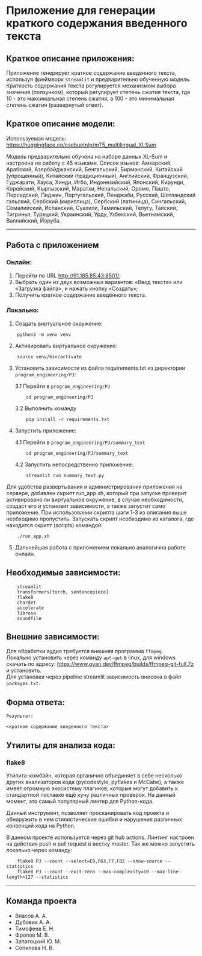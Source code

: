 # Приложение для генерации краткого содержания введенного текста

## Краткое описание приложения:

Приложение генерирует краткое содержание введенного текста, используя фреймворк `Streamlit` и
предварительно обученную модель. Краткость содержания текста регулируется механизмом выбора значения (ползунком), который регулирует степень сжатия текста, 
где 10 - это максимальная степень сжатия, а 100 - это минимальная степень сжатия (развернутый ответ).

## Краткое описание модели:

Используемая модель: https://huggingface.co/csebuetnlp/mT5_multilingual_XLSum

Модель предварительно обучена на наборе данных XL-Sum и настроена на работу с 45 языками.
Список языков:
Амхарский, Арабский, Азербайджанский, Бенгальский, Бирманский, Китайский (упрощенный), Китайский (традиционный), Английский, Французский, Гуджарати, Хауса, 
Хинди, Игбо, Индонезийский, Японский, Кирунди, Корейский, Кыргызский, Маратхи, Непальский, Оромо, Пашто, Персидский, Пиджин, Португальский, Пенджаби, Русский, 
Шотландский гэльский, Сербский (кириллица), Сербский (латиница), Сингальский, Сомалийский, Испанский, Суахили, Тамильский, Телугу, Тайский, Тигринья, Турецкий, 
Украинский, Урду, Узбекский, Вьетнамский, Валлийский, Йоруба.

---

## Работа с приложением

### **Онлайн**:

1. Перейти по URL http://91.185.85.43:8501/;
2. Выбрать один из двух возможных вариантов: «Ввод текста» или «Загрузка файла», и нажать кнопку «Создать»;
3. Получить краткое содержание введённого текста.

### **Локально**:

1. Создать виртуальное окружение:

```console
    python3 -m venv venv
```

2. Активировать виртуальное окружение:

```console
    source venv/bin/activate
```

3. Установить зависимости из файла requirements.txt из директории `program_engineering/PJ`:

    3.1 Перейти в `program_engineering/PJ`
    
    ```console
        cd program_engineering/PJ
    ```

    3.2 Выполнить команду

    ```console
        pip install -r requirements.txt
    ```

4. Запустить приложение:

    4.1 Перейти в `program_engineering/PJ/summary_text`

    ```console
        cd program_engineering/PJ/summary_text
    ```

    4.2 Запустить непосредственно приложение:

    ```console
        streamlit run summary_text.py
    ```
Для удобства развертывания и администрирования приложения на сервере, добавлен скрипт run_app.sh, который при запуске
проверит активировано ли виртуальное окружение, в случае необходимости, создаст его и установит зависимости, а также
запустит само приложение. При использовании скрипта шаги 1-3 из описания выше необходимо пропустить. Запускать скрипт
необходимо из каталога, где находится скрипт (scripts) командой:

```
    ./run_app.sh
```

5. Дальнейшая работа с приложением локально аналогична работе онлайн.

## Необходимые зависимости:

```
    streamlit
    transformers[torch, sentencepiece]
    flake8
    chardet
    accelerate
    librosa
    soundfile
```

## Внешние зависимости:
Для обработки аудио требуется внешняя программа `ffmpeg`.\
Локально установить через команду `apt-get` в linux, для windows скачать по адресу: https://www.gyan.dev/ffmpeg/builds/ffmpeg-git-full.7z и установить. \
Для установки через pipeline streamlit зависимость внесена в файл `packages.txt`. 

## Форма ответа:

```
Результат:

<краткое содержание введенного текста>
```

## Утилиты для анализа кода:

### flake8

Утилита-комбайн, которая органично объединяет в себе несколько других анализаторов кода (pycodestyle, pyflakes и McCabe), а также имеет огромную экосистему плагинов, которые могут добавить к стандартной поставке ещё кучу различных проверок. На данный момент, это самый популярный линтер для Python-кода.

Данный инструмент, позволяет просканировать код проекта и обнаружить в нем стилистические ошибки и нарушения различных конвенций кода на 
Python.

В данном проекте используется через git hub actions. Линтинг настроен на действия push и pull request в вестку master. Так же можно запустить локально через команду:

```
    flake8 PJ --count --select=E9,F63,F7,F82 --show-source --statistics
    flake8 PJ --count --exit-zero --max-complexity=10 --max-line-length=127 --statistics
```

---

## Команда проекта

- Власов А. А.
- Дубовик А. А.
- Тимофеев Е. Н.
- Фролов М. В.
- Запатоцкий Ю. М.
- Сопилова Н. В.
